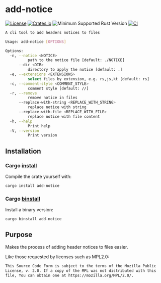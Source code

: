 # add-notice

[![License](https://img.shields.io/badge/license-MPL2.0-blue.svg)](https://www.mozilla.org/en-US/MPL/2.0/)
[![Crates.io](https://img.shields.io/crates/v/add-notice.svg)](https://crates.io/crates/add-notice)
![Minimum Supported Rust Version](https://img.shields.io/badge/MSRV-1.81.0+-red)
[![CI](https://github.com/ameknite/add-notice/workflows/CI/badge.svg)](https://github.com/ameknite/add-notice/actions?workflow=CI)

```bash
A cli tool to add headers notices to files

Usage: add-notice [OPTIONS]

Options:
  -n, --notice <NOTICE>
          path to the notice file [default: ./NOTICE]
      --dir <DIR>
          directory to apply the notice [default: .]
  -e, --extensions <EXTENSIONS>
          select files by extension, e.g. rs,js,kt [default: rs]
  -c, --comment-style <COMMENT_STYLE>
          comment style [default: //]
  -r, --remove
          remove notice in files
      --replace-with-string <REPLACE_WITH_STRING>
          replace notice with string
      --replace-with-file <REPLACE_WITH_FILE>
          replace notice with file content
  -h, --help
          Print help
  -V, --version
          Print version
```

## Installation

### Cargo [install](https://doc.rust-lang.org/cargo/commands/cargo-install.html)

Compile the crate yourself with:

```rust
cargo install add-notice
```

### Cargo [binstall](https://github.com/cargo-bins/cargo-binstall)

Install a binary version:

```rust
cargo binstall add-notice
```

## Purpose

Makes the process of adding header notices to files easier.

Like those requested by licenses such as MPL2.0:

```txt
This Source Code Form is subject to the terms of the Mozilla Public
License, v. 2.0. If a copy of the MPL was not distributed with this
file, You can obtain one at https://mozilla.org/MPL/2.0/.
```
